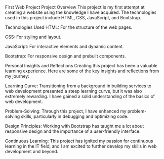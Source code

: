 First Web Project
Project Overview
This project is my first attempt at creating a website using the knowledge I have acquired. The technologies used in this project include HTML, CSS, JavaScript, and Bootstrap.

Technologies Used
HTML: For the structure of the web pages.

CSS: For styling and layout.

JavaScript: For interactive elements and dynamic content.

Bootstrap: For responsive design and prebuilt components.

Personal Insights and Reflections
Creating this project has been a valuable learning experience. Here are some of the key insights and reflections from my journey:

Learning Curve: Transitioning from a background in building services to web development presented a steep learning curve, but it was also extremely rewarding. I have gained a solid understanding of the basics of web development.

Problem-Solving: Through this project, I have enhanced my problem-solving skills, particularly in debugging and optimizing code.

Design Principles: Working with Bootstrap has taught me a lot about responsive design and the importance of a user-friendly interface.

Continuous Learning: This project has ignited my passion for continuous learning in the IT field, and I am excited to further develop my skills in web development and beyond.

